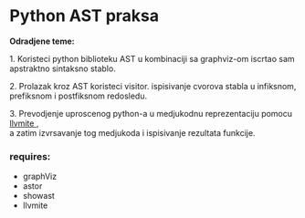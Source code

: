  <h1> <b>Python AST praksa</b> </h1>

<p> <b> Odradjene teme: </b></p> 
 <p>1. Koristeci python biblioteku AST u kombinaciji sa graphviz-om iscrtao sam apstraktno sintaksno stablo. </br></p>
 <p>2. Prolazak kroz AST koristeci visitor. ispisivanje cvorova stabla u infiksnom, prefiksnom i postfiksnom redosledu. </br> </p>
 <p>3. Prevodjenje uproscenog python-a u medjukodnu reprezentaciju pomocu 
 <a href="https://github.com/numba/llvmlite"> llvmite </a> ,  </br>
 a zatim izvrsavanje tog medjukoda i ispisivanje rezultata funkcije. </br>
 </p>
 
 
 
 
 <h3>requires:</h3>
<ul> 
 <li> graphViz </li>
 <li>astor </li>
 <li> showast </li>
 <li> llvmite </li>
</ul>
